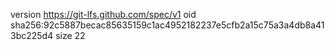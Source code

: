 version https://git-lfs.github.com/spec/v1
oid sha256:92c5887becac85635159c1ac4952182237e5cfb2a15c75a3a4db8a413bc225d4
size 22
